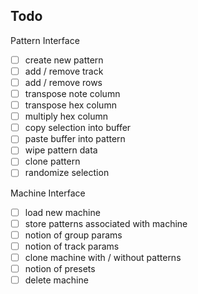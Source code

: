 ## Todo

Pattern Interface

- [ ] create new pattern
- [ ] add / remove track
- [ ] add / remove rows
- [ ] transpose note column
- [ ] transpose hex column
- [ ] multiply hex column
- [ ] copy selection into buffer
- [ ] paste buffer into pattern
- [ ] wipe pattern data
- [ ] clone pattern
- [ ] randomize selection

Machine Interface

- [ ] load new machine
- [ ] store patterns associated with machine
- [ ] notion of group params
- [ ] notion of track params
- [ ] clone machine with / without patterns
- [ ] notion of presets
- [ ] delete machine
